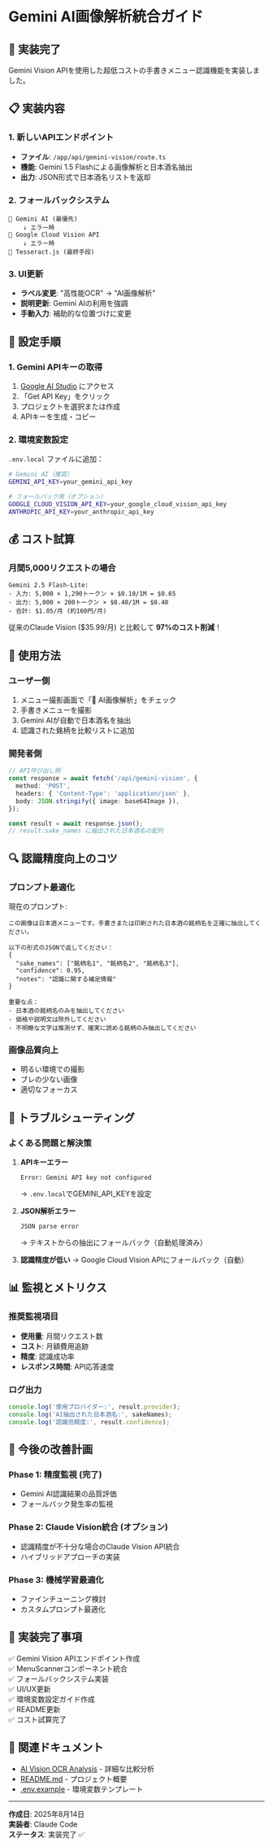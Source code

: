 # Gemini AI画像解析統合ガイド

## 🚀 実装完了

Gemini Vision APIを使用した超低コストの手書きメニュー認識機能を実装しました。

## 📋 実装内容

### 1. 新しいAPIエンドポイント
- **ファイル**: `/app/api/gemini-vision/route.ts`
- **機能**: Gemini 1.5 Flashによる画像解析と日本酒名抽出
- **出力**: JSON形式で日本酒名リストを返却

### 2. フォールバックシステム
```
🥇 Gemini AI (最優先)
    ↓ エラー時
🥈 Google Cloud Vision API
    ↓ エラー時  
🥉 Tesseract.js (最終手段)
```

### 3. UI更新
- **ラベル変更**: "高性能OCR" → "AI画像解析"
- **説明更新**: Gemini AIの利用を強調
- **手動入力**: 補助的な位置づけに変更

## 🔧 設定手順

### 1. Gemini APIキーの取得

1. [Google AI Studio](https://aistudio.google.com/) にアクセス
2. 「Get API Key」をクリック
3. プロジェクトを選択または作成
4. APIキーを生成・コピー

### 2. 環境変数設定

`.env.local` ファイルに追加：

```bash
# Gemini AI（推奨）
GEMINI_API_KEY=your_gemini_api_key

# フォールバック用（オプション）
GOOGLE_CLOUD_VISION_API_KEY=your_google_cloud_vision_api_key
ANTHROPIC_API_KEY=your_anthropic_api_key
```

## 💰 コスト試算

### 月間5,000リクエストの場合

```
Gemini 2.5 Flash-Lite:
- 入力: 5,000 × 1,290トークン × $0.10/1M = $0.65
- 出力: 5,000 × 200トークン × $0.40/1M = $0.40
- 合計: $1.05/月 (約160円/月)
```

従来のClaude Vision ($35.99/月) と比較して **97%のコスト削減**！

## 🎯 使用方法

### ユーザー側
1. メニュー撮影画面で「🚀 AI画像解析」をチェック
2. 手書きメニューを撮影
3. Gemini AIが自動で日本酒名を抽出
4. 認識された銘柄を比較リストに追加

### 開発者側
```typescript
// API呼び出し例
const response = await fetch('/api/gemini-vision', {
  method: 'POST',
  headers: { 'Content-Type': 'application/json' },
  body: JSON.stringify({ image: base64Image }),
});

const result = await response.json();
// result.sake_names に抽出された日本酒名の配列
```

## 🔍 認識精度向上のコツ

### プロンプト最適化
現在のプロンプト:
```
この画像は日本酒メニューです。手書きまたは印刷された日本酒の銘柄名を正確に抽出してください。

以下の形式のJSONで返してください：
{
  "sake_names": ["銘柄名1", "銘柄名2", "銘柄名3"],
  "confidence": 0.95,
  "notes": "認識に関する補足情報"
}

重要な点：
- 日本酒の銘柄名のみを抽出してください
- 価格や説明文は除外してください  
- 不明瞭な文字は推測せず、確実に読める銘柄のみ抽出してください
```

### 画像品質向上
- 明るい環境での撮影
- ブレの少ない画像
- 適切なフォーカス

## 🚨 トラブルシューティング

### よくある問題と解決策

1. **APIキーエラー**
   ```
   Error: Gemini API key not configured
   ```
   → `.env.local`でGEMINI_API_KEYを設定

2. **JSON解析エラー**
   ```
   JSON parse error
   ```
   → テキストからの抽出にフォールバック（自動処理済み）

3. **認識精度が低い**
   → Google Cloud Vision APIにフォールバック（自動）

## 📊 監視とメトリクス

### 推奨監視項目
- **使用量**: 月間リクエスト数
- **コスト**: 月額費用追跡
- **精度**: 認識成功率
- **レスポンス時間**: API応答速度

### ログ出力
```javascript
console.log('使用プロバイダー:', result.provider);
console.log('AI抽出された日本酒名:', sakeNames);
console.log('認識信頼度:', result.confidence);
```

## 🔄 今後の改善計画

### Phase 1: 精度監視 (完了)
- Gemini AI認識結果の品質評価
- フォールバック発生率の監視

### Phase 2: Claude Vision統合 (オプション)
- 認識精度が不十分な場合のClaude Vision API統合
- ハイブリッドアプローチの実装

### Phase 3: 機械学習最適化
- ファインチューニング検討
- カスタムプロンプト最適化

## 🎉 実装完了事項

✅ Gemini Vision APIエンドポイント作成  
✅ MenuScannerコンポーネント統合  
✅ フォールバックシステム実装  
✅ UI/UX更新  
✅ 環境変数設定ガイド作成  
✅ README更新  
✅ コスト試算完了  

## 🔗 関連ドキュメント

- [AI Vision OCR Analysis](./ai-vision-ocr-analysis.md) - 詳細な比較分析
- [README.md](../README.md) - プロジェクト概要
- [.env.example](../.env.example) - 環境変数テンプレート

---

**作成日**: 2025年8月14日  
**実装者**: Claude Code  
**ステータス**: 実装完了 ✅